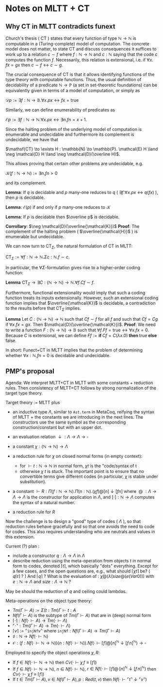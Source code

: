 # Notes on MLTT + CT

## Why CT in MLTT contradicts funext

Church's thesis ( $\mathsf{CT}$ ) states that every function of type $\mathbb{N} \to \mathbb{N}$ is computable in a (Turing-complete) model of computation. The concrete model does not matter, to state $\mathsf{CT}$ and discuss consequences it suffices to work up to a relation $c \sim f$ where $f : \mathbb{N} \to \mathbb{N}$ and $c : \mathbb{N}$ saying that the code $c$ computes the function $f$. Necessarily, this relation is extensional, i.e. if $\forall x.\;f x = g x$ then $c \sim f \leftrightarrow c \sim g$.

The crucial consequence of $\mathsf{CT}$ is that it allows identifying functions of the type theory with computable functions. Thus, the usual definition of decidability of a predicate $\mathbb{N} \to \mathbb{P}$ (a set in set-theoretic foundations) can be equivalently given in terms of a model of computation, or simply as

$\mathcal{D} p := \exists f : \mathbb{N} \to \mathbb{B}. \forall x. p x \leftrightarrow f x = \mathsf{true}$

Similarly, we can define enumerability of predicates as

$\mathcal{E} p := \exists f : \mathbb{N} \to \mathbb{N}. \forall x. p x \leftrightarrow \exists n. f n = x + 1$.

Since the halting problem of the underlying model of computation is enumerable and undecidable and furthermore its complement is undecidable, we have that

$\mathsf{CT} \to \exists H : \mathbb{N} \to \mathbb{P}. \mathcal{E} H \land \neg \mathcal{D} H \land \neg \mathcal{D}(\overline H)$.

This allows proving that certain other problems are undecidable, e.g.

$\mathcal{K} (f : \mathbb{N} \to \mathbb{N}) := \exists n. f n > 0$

and its complement.

**Lemma**: If $q$ is decidable and $p$ many-one reduces to $q$ ( $\exists f. \forall x. p x \leftrightarrow q (f x)$ ), then $p$ is decidable.

**Lemma**: $\mathcal{E}(p)$ if and only if $p$ many-one reduces to $\mathcal{K}$

**Lemma**: If $p$ is decidable then $\overline p$ is decidable.

**Corrollary**: $\neg \mathcal{D}(\overline{\mathcal{K}})$
**Proof**: The complement of the halting problem ( $\overline{\mathcal{H}}$ ) is enumerable but undecidable.

We can now turn to $\mathsf{CT}_\Sigma$, the natural formulation of $\mathsf{CT}$ in MLTT:

$\mathsf{CT}_\Sigma := \forall f : \mathbb{N} \to \mathbb{N}.\Sigma c : \mathbb{N}. f \sim c$.

In particular, the $\forall \Sigma$-formulation gives rise to a higher-order coding function:

**Lemma** $\mathsf{CT}_\Sigma \to \exists C: (\mathbb{N} \to \mathbb{N}) \to \mathbb{N}.\forall f. C f \sim f$.

Furthermore, functional extensionality would imply that such a coding function treats its inputs extensionally. However, such an extensional coding function implies that $\overline{\mathcal{K}}$ is decidable, a contradiction to the results before that $\mathsf{CT}_\Sigma$ implies.

**Lemma** Let $C: (\mathbb{N} \to \mathbb{N}) \to \mathbb{N}$ such that $C f \sim f$ for all $f$ and such that $C f = C g$ if $\forall x. f x = g x$. Then $\mathcal{D}(\overline{\mathcal{K}})$.
**Proof**: We need to write a function $F : (\mathbb{N} \to \mathbb{N}) \to \mathbb{B}$ such that $\forall f. F f = \mathsf{true} \leftrightarrow \forall x. f x = 0$. Because $C$ is extensional, we can define $F f := \textbf{if } C f = C (\lambda x.0) \textbf{ then } \mathsf{true} \textbf { else } \mathsf{false}$.

In short: Funect+CT in MLTT implies that the problem of determining whether $\forall x : \mathbb{N}.f n = 0$ is decidable and undecidable.

## PMP's proposal

Agenda: We interpret MLTT+CT in MLTT with some constants + reduction rules. Then consistency of MLTT+CT follows by strong normalization of the target type theory.

Target theory := MLTT plus

- an inductive type $\Lambda$, similar to `Ast.term` in MetaCoq, reifying the syntax of MLTT + the constants we are introducing in the next lines. The constructors use the same symbol as the corresponding construction/constant but with an upper dot.

- an evaluation relation $\downarrow : \Lambda \to \Lambda \to \square$

- a constant $\chi : (\mathbb{N} \to \mathbb{N}) \to \Lambda$

- a reduction rule for $\chi$ on closed normal forms (in empty context):
    - for $\vdash t : \mathbb{N} \to \mathbb{N}$ in normal form, $\chi t$ is the "code/syntax of t
    - otherwise $\chi\ t$ is stuck.
  The important point is to ensure that no convertible terms give different codes (in particular, $\chi$ is stable under substitution).

- a constant $\vdash R : \Pi (f : \mathbb{N} \to \mathbb{N}). \Pi (n : \mathbb{N}). (\chi f) @ [n] \downarrow [f n]$
where $\ @\ : \Lambda \to \Lambda \to \Lambda$ is the constructor for application in $\Lambda$, and $[ \cdot ] : \mathbb{N} \to \Lambda$ computes the syntax of a natural number.

- a reduction rule for $R$

Now the challenge is to design a "good" type of codes ( $\Lambda$ ), so that reduction rules behave gracefully and so that one avoids the need to code for codes. This also requires understanding who are neutrals and values in this extension.

Current (?) plan :
- include a constructor $q : \Lambda \rightarrow \Lambda$ in $\Lambda$
- describe reduction using the meta-operation from objects $t$ in normal form to codes, denoted $\lceil t \rceil$, which basically "dots" everything. Except for a few cases, and the open questions are, e.g., what should $\lceil \chi t \rceil$ be? ( $q\lceil t\rceil$ ? ) And $\lceil q \rceil$ ? What is the evaluation of :
$\dot{\chi} @ (\dot{\lambda} (size @(e (Var 0)))$ with $e : \mathbb{N} \rightarrow \Lambda$ and $size : \Lambda \rightarrow \mathbb{N}$ ?

May be should the reduction of $q$ and ceiling could lambdas.

Meta-operations on the object type theory:
- $Tm(\Gamma \vdash A) := \Sigma (t : Tm) \Gamma \vdash t : A$
- $Nf(\Gamma \vdash A)$ is the subtype of $Tm(\Gamma \vdash A)$ that are in (deep) normal form
- $\lceil \cdot \rceil : Nf( \cdot \vdash A) \to Tm(\cdot \vdash \Lambda)$
- $\ulcorner \cdot \urcorner : Tm( \Gamma \vdash A) \to Tm(\cdot \vdash \Lambda)$
- $\lceil v \rceil := \ulcorner \texttt{injNf} v \urcorner$ where $\texttt{injNf} : Nf(\Gamma \vdash A) \to Tm(\Gamma \vdash A)$
- $\sharp : \mathbb{N} \to Nf(\cdot \vdash \mathbb{N})$
- $\mathcal{O} : (f : Nf(\cdot \vdash \mathbb{N} \to \mathbb{N}))(n : Nf(\cdot \vdash \mathbb{N})). Nf(\cdot \vdash \lceil f \rceil @ [n]^{\mathbb{N}} \downarrow [f\,n]^{\mathbb{N}}) \to \square$

Employed to  specify the object operations $\chi, R$:
- If $f \in Nf(\cdot \vdash \mathbb{N} \to \mathbb{N})$ then $Cv(\cdot \vdash \chi\,f \equiv \lceil f \rceil)$
- If $f \in Nf(\cdot \vdash \mathbb{N} \to \mathbb{N})$, $n \in Nf(\cdot \vdash \mathbb{N})$, $r \in Nf(\cdot \vdash \lceil f \rceil @\,[n]^{\mathbb{N}} \downarrow [f\, n]^{\mathbb{N}})$ then $Cv(\cdot \vdash \chi\,f \equiv \lceil f \rceil)$
- If $t \in Tm(\Gamma \vdash A), v \in Nf(\Gamma \vdash A), p : Red(t,v)$ then $Nf(\cdot \vdash \ulcorner t \urcorner \downarrow \ulcorner v\urcorner)$


